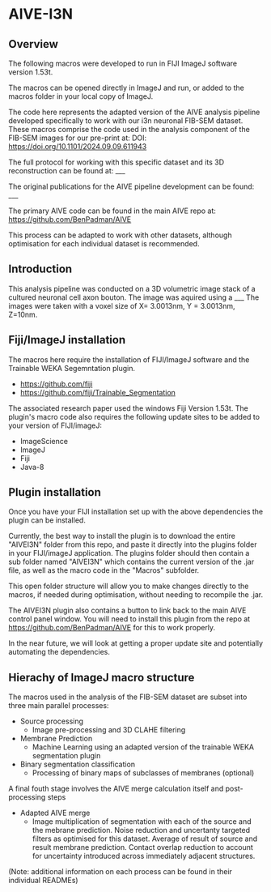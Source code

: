 # AIVE-I3N
## Overview
The following macros were developed to run in FIJI ImageJ software version 1.53t. 

The macros can be opened directly in ImageJ and run, or added to the macros folder in your local copy of ImageJ.

The code here represents the adapted version of the AIVE analysis pipeline developed specifically to work with our i3n neuronal FIB-SEM dataset.
These macros comprise the code used in the analysis component of the FIB-SEM images for our pre-print at:
DOI: https://doi.org/10.1101/2024.09.09.611943 

The full protocol for working with this specific dataset and its 3D reconstruction can be found at: ___

The original publications for the AIVE pipeline development can be found: ___

The primary AIVE code can be found in the main AIVE repo at: 
https://github.com/BenPadman/AIVE

This process can be adapted to work with other datasets, although optimisation for each individual dataset is recommended.

## Introduction
This analysis pipeline was conducted on a 3D volumetric image stack of a cultured neuronal cell axon bouton. The image was aquired using a ___ 
The images were taken with a voxel size of X= 3.0013nm, Y = 3.0013nm, Z=10nm.

## Fiji/ImageJ installation
The macros here require the installation of FIJI/ImageJ software and the Trainable WEKA Segemntation plugin.
- https://github.com/fiji
- https://github.com/fiji/Trainable_Segmentation

The associated research paper used the windows Fiji Version 1.53t.
The plugin's macro code also requires the following update sites to be added to your version of FIJI/imageJ:
- ImageScience
- ImageJ
- Fiji
- Java-8

## Plugin installation
Once you have your FIJI installation set up with the above dependencies the plugin can be installed.

Currently, the best way to install the plugin is to download the entire "AIVEI3N" folder from this repo, and paste it directly into the plugins folder in your FIJI/imageJ application. 
The plugins folder should then contain a sub folder named "AIVEI3N" which contains the current version of the .jar file, as well as the macro code in the "Macros" subfolder.

This open folder structure will allow you to make changes directly to the macros, if needed during optimisation, without needing to recompile the .jar.

The AIVEI3N plugin also contains a button to link back to the main AIVE control panel window. You will need to install this plugin from the repo at https://github.com/BenPadman/AIVE for this to work properly.

In the near future, we will look at getting a proper update site and potentially automating the dependencies.

## Hierachy of ImageJ macro structure

The macros used in the analysis of the FIB-SEM dataset are subset into three main parallel processes:
- Source processing
  - Image pre-processing and 3D CLAHE filtering
- Membrane Prediction
  - Machine Learning using an adapted version of the trainable WEKA segmentation plugin
- Binary segmentation classification
  - Processing of binary maps of subclasses of membranes (optional)

A final fouth stage involves the AIVE merge calculation itself and post-processing steps
- Adapted AIVE merge
  - Image multiplication of segmentation with each of the source and the mebrane prediction. Noise reduction and uncertanty targeted filters as optimised for this dataset.
  Average of result of source and result membrane prediction. Contact overlap reduction to account for uncertainty introduced across immediately adjacent structures.

(Note: additional information on each process can be found in their individual READMEs)
